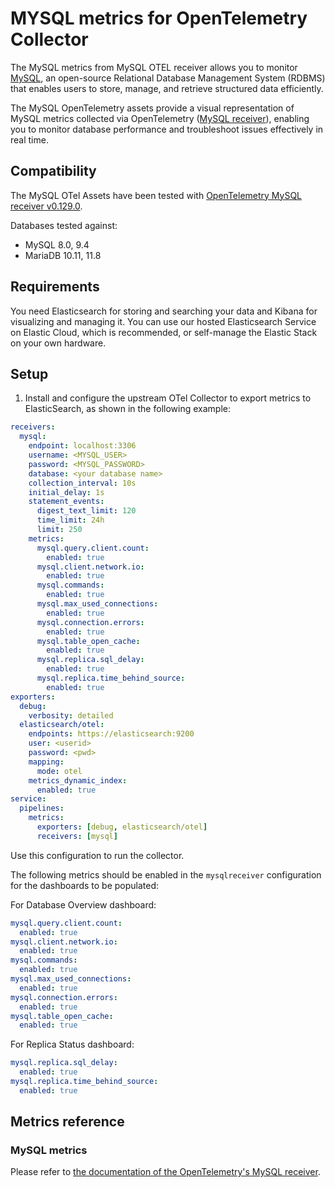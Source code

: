 # MYSQL metrics for OpenTelemetry Collector

The MySQL metrics from MySQL OTEL receiver allows you to monitor [MySQL](https://www.mysql.com), an open-source Relational Database Management System (RDBMS) that enables users to store, manage, and retrieve structured data efficiently.

The MySQL OpenTelemetry assets provide a visual representation of MySQL metrics collected via OpenTelemetry ([MySQL receiver](https://github.com/open-telemetry/opentelemetry-collector-contrib/tree/main/receiver/mysqlreceiver)), enabling you to monitor database performance and troubleshoot issues effectively in real time.

## Compatibility

The MySQL OTel Assets have been tested with [OpenTelemetry MySQL receiver v0.129.0](https://github.com/open-telemetry/opentelemetry-collector-contrib/blob/v0.129.0/receiver/mysqlreceiver/README.md).

Databases tested against:
- MySQL 8.0, 9.4
- MariaDB 10.11, 11.8

## Requirements

You need Elasticsearch for storing and searching your data and Kibana for visualizing and managing it.
You can use our hosted Elasticsearch Service on Elastic Cloud, which is recommended, or self-manage the Elastic Stack on your own hardware.

## Setup

1. Install and configure the upstream OTel Collector to export metrics to ElasticSearch, as shown in the following example:

```yaml
receivers:
  mysql:
    endpoint: localhost:3306
    username: <MYSQL_USER>
    password: <MYSQL_PASSWORD>
    database: <your database name>
    collection_interval: 10s
    initial_delay: 1s
    statement_events:
      digest_text_limit: 120
      time_limit: 24h
      limit: 250
    metrics:
      mysql.query.client.count:
        enabled: true
      mysql.client.network.io:
        enabled: true
      mysql.commands:
        enabled: true
      mysql.max_used_connections:
        enabled: true
      mysql.connection.errors:
        enabled: true
      mysql.table_open_cache:
        enabled: true
      mysql.replica.sql_delay:
        enabled: true
      mysql.replica.time_behind_source:
        enabled: true
exporters:
  debug:
    verbosity: detailed
  elasticsearch/otel:
    endpoints: https://elasticsearch:9200
    user: <userid>
    password: <pwd>
    mapping:
      mode: otel
    metrics_dynamic_index:
      enabled: true
service:
  pipelines:
    metrics:
      exporters: [debug, elasticsearch/otel]
      receivers: [mysql]
```

Use this configuration to run the collector.

The following metrics should be enabled in the `mysqlreceiver` configuration for the dashboards to be populated:

For Database Overview dashboard:
```yaml
mysql.query.client.count:
  enabled: true
mysql.client.network.io:
  enabled: true
mysql.commands:
  enabled: true
mysql.max_used_connections:
  enabled: true
mysql.connection.errors:
  enabled: true
mysql.table_open_cache:
  enabled: true
```

For Replica Status dashboard:
```yaml
mysql.replica.sql_delay:
  enabled: true
mysql.replica.time_behind_source:
  enabled: true
```

## Metrics reference

### MySQL metrics

Please refer to [the documentation of the OpenTelemetry's MySQL receiver](https://github.com/open-telemetry/opentelemetry-collector-contrib/blob/main/receiver/mysqlreceiver/documentation.md).
